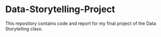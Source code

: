# Data-Storytelling-Project

This repository contains code and report for my final project of the Data Storytelling class.
